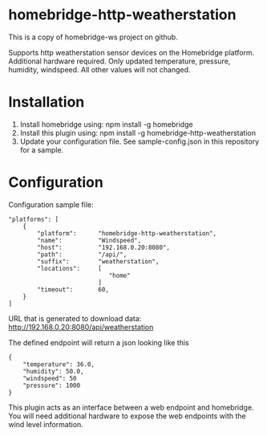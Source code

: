 # homebridge-http-weatherstation

This is a copy of homebridge-ws project on github.

Supports http weatherstation sensor devices on the Homebridge platform. Additional hardware required.
Only updated temperature, pressure, humidity, windspeed.
All other values will not changed.

# Installation

1. Install homebridge using: npm install -g homebridge
2. Install this plugin using: npm install -g homebridge-http-weatherstation
3. Update your configuration file. See sample-config.json in this repository for a sample.

# Configuration


Configuration sample file:

```
"platforms": [
    {
        "platform":      "homebridge-http-weatherstation",
        "name":          "Windspeed",
        "host":          "192.168.0.20:8080",
        "path":          "/api/",
        "suffix":        "weatherstation",
        "locations":     [
                            "home"
                         ]
        "timeout":       60,
    }
]
```
URL that is generated to download data: http://192.168.0.20:8080/api/weatherstation

The defined endpoint will return a json looking like this
```
{
	"temperature": 36.0,
	"humidity": 50.0,
	"windspeed": 50
	"pressure": 1000
}
```


This plugin acts as an interface between a web endpoint and homebridge. You will need additional hardware to expose the web endpoints with the wind level information.
